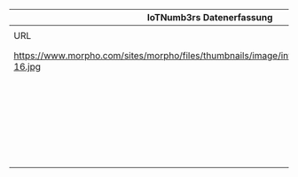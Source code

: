 |IoTNumb3rs Datenerfassung|||||||||||
| ---- | ---- | ---- | ---- | ---- | ---- | ---- | ---- | ---- | ---- | ---- |
||||||||||||
|URL|home_url|filename|device_class|device_count|market_class|market_volume|prognosis_year|publication_year|authorship_class|Dropbox folder|
|https://www.morpho.com/sites/morpho/files/thumbnails/image/infographic_5predictions_09-16.jpg|https://www.morpho.com/en/media/five-predictions-internet-things-2025-20160928|file5_infographic_5predictions_09-16.jpg|generic IoT|27000000000|||2025|n/a|company|marielledemuth/20181114-1507|
||||||revenue|3E+12|2025|n/a|company|marielledemuth/20181114-1507|
||||cellular|2200000000|||2025|n/a|company|marielledemuth/20181114-1507|
||||||cellular connections in cars|0.45|2025|n/a|company|marielledemuth/20181114-1507|
